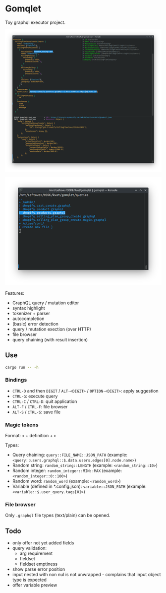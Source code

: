 # Gomqlet

Toy graphql executor project.

![Screenshot](./misc/screenshot.png)

![Screenshot](./misc/screenshot2.png)

Features:

- GraphQL query / mutation editor
- syntax highlight
- tokenizer + parser
- autocompletion
- (basic) error detection
- query / mutation exection (over HTTP)
- file browser
- query chaining (with result insertion)


## Use

```bash
cargo run -- -h
```


### Bindings

- `CTRL-O` and then `DIGIT` / `ALT-<DIGIT>` / `OPTION-<DIGIT>`: apply suggestion
- `CTRL-G`: execute query
- `CTRL-C` / `CTRL-D`: quit application
- `ALT-F` / `CTRL-F`: file browser
- `ALT-S` / `CTRL-S`: save file


### Magic tokens

Format: `<` + definition + `>`

Types:

- Query chaining: `query::FILE_NAME::JSON_PATH` (example: `<query::users.graphql::$.data.users.edges[0].node.name>`)
- Random string: `random_string::LENGTH` (example: `<random_string::10>`)
- Random integer: `random_integer::MIN::MAX` (example: `<random_integer::0::100>`)
- Random word: `random_word` (example: `<random_word>`)
- Variable (defined in *.config.json): `variable::JSON_PATH` (example: `<variable::$.user_query.tags[0]>`)

### File browser

Only `.graphql` file types (text/plain) can be opened.


## Todo

- only offer not yet added fields
- query validation:
    - arg requirement
    - fieldset
    - fieldset emptiness
- show parse error position
- input nested with non nul is not unwrapped - complains that input object type is expected
- offer variable preview

